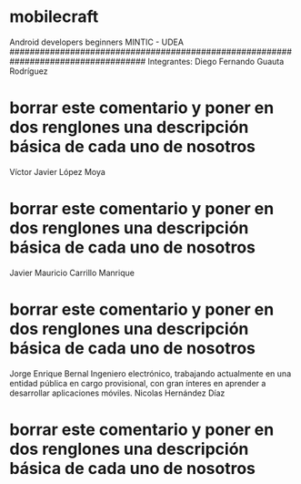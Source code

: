 # mobilecraft
Android developers beginners  MINTIC - UDEA
###################################################################################
Integrantes:
Diego Fernando Guauta Rodríguez
# borrar este comentario y poner en dos renglones una descripción básica de cada uno de nosotros

Víctor Javier López Moya
# borrar este comentario y poner en dos renglones una descripción básica de cada uno de nosotros

Javier Mauricio Carrillo Manrique
# borrar este comentario y poner en dos renglones una descripción básica de cada uno de nosotros

Jorge Enrique Bernal
Ingeniero electrónico, trabajando actualmente en una entidad pública en cargo provisional,
con gran ínteres en aprender a desarrollar aplicaciones móviles.
Nicolas Hernández Díaz
# borrar este comentario y poner en dos renglones una descripción básica de cada uno de nosotros

